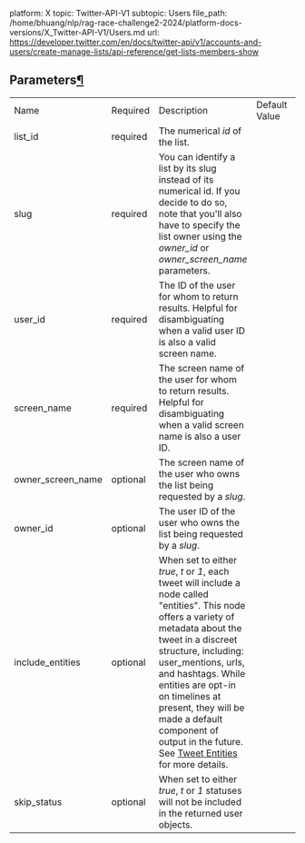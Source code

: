 platform: X
topic: Twitter-API-V1
subtopic: Users
file_path: /home/bhuang/nlp/rag-race-challenge2-2024/platform-docs-versions/X_Twitter-API-V1/Users.md
url: https://developer.twitter.com/en/docs/twitter-api/v1/accounts-and-users/create-manage-lists/api-reference/get-lists-members-show


## Parameters[¶](#parameters "Permalink to this headline")

|     |     |     |     |     |
| --- | --- | --- | --- | --- |
| Name | Required | Description | Default Value | Example |
| list\_id | required | The numerical _id_ of the list. |     |     |
| slug | required | You can identify a list by its slug instead of its numerical id. If you decide to do so, note that you'll also have to specify the list owner using the _owner\_id_ or _owner\_screen\_name_ parameters. |     |     |
| user\_id | required | The ID of the user for whom to return results. Helpful for disambiguating when a valid user ID is also a valid screen name. |     |     |
| screen\_name | required | The screen name of the user for whom to return results. Helpful for disambiguating when a valid screen name is also a user ID. |     |     |
| owner\_screen\_name | optional | The screen name of the user who owns the list being requested by a _slug_. |     |     |
| owner\_id | optional | The user ID of the user who owns the list being requested by a _slug_. |     |     |
| include\_entities | optional | When set to either _true_, _t_ or _1_, each tweet will include a node called "entities". This node offers a variety of metadata about the tweet in a discreet structure, including: user\_mentions, urls, and hashtags. While entities are opt-in on timelines at present, they will be made a default component of output in the future. See [Tweet Entities](https://developer.twitter.com/overview/api/tweets) for more details. |     |     |
| skip\_status | optional | When set to either _true_, _t_ or _1_ statuses will not be included in the returned user objects. |     |     |